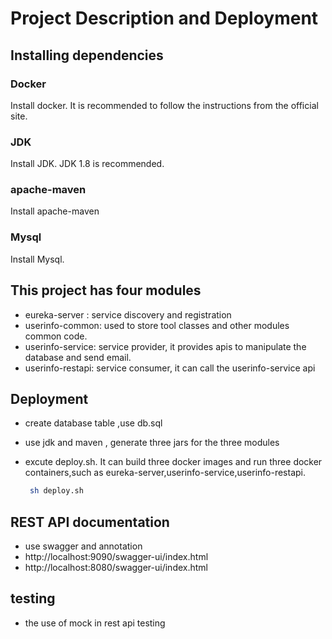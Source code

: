 #  Project Description and Deployment

## Installing dependencies

   ### Docker
   Install docker. It is recommended to follow the instructions from the official site.

   ### JDK
   Install JDK.  JDK 1.8 is recommended.

   ### apache-maven
   Install apache-maven

   ### Mysql
   Install Mysql. 

## This project has four modules

* eureka-server : service discovery and registration
* userinfo-common: used to store tool classes and other modules common code.
* userinfo-service: service provider, it provides  apis to manipulate the database and send email.
* userinfo-restapi: service consumer, it can call the userinfo-service api
     
   
##  Deployment

* create database table ,use db.sql
* use jdk  and maven , generate  three jars for the three modules
* excute deploy.sh.  It can build three docker images and run three docker containers,such as eureka-server,userinfo-service,userinfo-restapi.
   
   ```bash
    sh deploy.sh
   ```

##  REST API documentation 

* use swagger and annotation
* http://localhost:9090/swagger-ui/index.html
* http://localhost:8080/swagger-ui/index.html
  
##  	testing
*  the use of mock in rest api testing  
